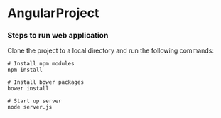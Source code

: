 AngularProject
==============

### Steps to run web application

Clone the project to a local directory and run the following commands:

```
# Install npm modules
npm install

# Install bower packages
bower install

# Start up server
node server.js
```
